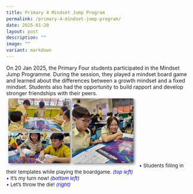 ```yaml
---
title: Primary 4 Mindset Jump Program
permalink: /primary-4-mindset-jump-program/
date: 2025-01-20
layout: post
description: ""
image: ""
variant: markdown
---
```

On 20 Jan 2025, the Primary Four students participated in the Mindset Jump Programme. During the session, they played a mindset board game and learned about the differences between a growth mindset and a fixed mindset. Students also had the opportunity to build rapport and develop stronger friendships with their peers. 
<img src="/images/Happenings/P4MINDSET/P4MINDSET_1.png" style="width: 70%; height: 70%;">
<span style="font-size:10pt;">
<span style="color:blue;">•</span> Students filling in their templates while playing the boardgame. <i style="color:blue;">(top left)</i><br><span style="color:blue;">•</span> It’s my turn now! <i style="color:blue;">(bottom left)</i><br><span style="color:blue;">•</span> Let’s throw the die! <i style="color:blue;">(right)</i></span>